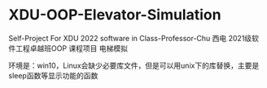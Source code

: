 # XDU-OOP-Elevator-Simulation
Self-Project For XDU 2022 software in Class-Professor-Chu
西电 2021级软件工程卓越班OOP 课程项目 电梯模拟

环境是：win10，Linux会缺少必要库文件，但是可以用unix下的库替换，主要是sleep函数等显示功能的函数
